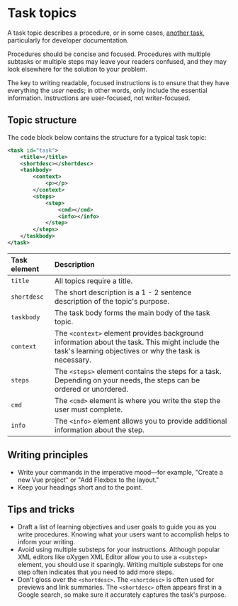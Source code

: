 # Task topics

A task topic describes a procedure, or in some cases, [another task](https://everypageispageone.com/2012/08/07/a-task-is-not-a-procedure/), particularly for developer documentation. 

Procedures should be concise and focused. Procedures with multiple subtasks or multiple steps may leave your readers confused, and they may look elsewhere for the solution to your problem. 

The key to writing readable, focused instructions is to ensure that they have everything the _user_ needs; in other words, only include the essential information. Instructions are user-focused, not writer-focused. 

## Topic structure

The code block below contains the structure for a typical task topic:

```xml
<task id="task">
    <title></title>
    <shortdesc></shortdesc>
    <taskbody>
        <context>
            <p></p>
        </context>
        <steps>
            <step>
                <cmd></cmd>
                <info></info>
            </step>
        </steps>
    </taskbody>
</task>
```

| Task element | Description |
| :------------ | :----------- |
| `title`  | All topics require a title.|
| `shortdesc` | The short description is a 1 - 2 sentence description of the topic's purpose.|
| `taskbody` | The task body forms the main body of the task topic. |
| `context` | The `<context>` element provides background information about the task. This might include the task's learning objectives or why the task is necessary. |
| `steps` | The `<steps>` element contains the steps for a task. Depending on your needs, the steps can be ordered or unordered.| 
| `cmd` | The `<cmd>` element is where you write the step the user must complete.| 
| `info` | The `<info>` element allows you to provide additional information about the step. | 


## Writing principles

* Write your commands in the imperative mood—for example, "Create a new Vue project" or "Add Flexbox to the layout."
* Keep your headings short and to the point. 

## Tips and tricks

* Draft a list of learning objectives and user goals to guide you as you write procedures. Knowing what your users want to accomplish helps to inform your writing.
* Avoid using multiple substeps for your instructions. Although popular XML editors like oXygen XML Editor allow you to use a `<substep>` element, you should use it sparingly. Writing multiple substeps for one step often indicates that you need to add more steps.
* Don't gloss over the `<shortdesc>`. The `<shortdesc>` is often used for previews and link summaries. The `<shortdesc>` often appears first in a Google search, so make sure it accurately captures the task's purpose.

